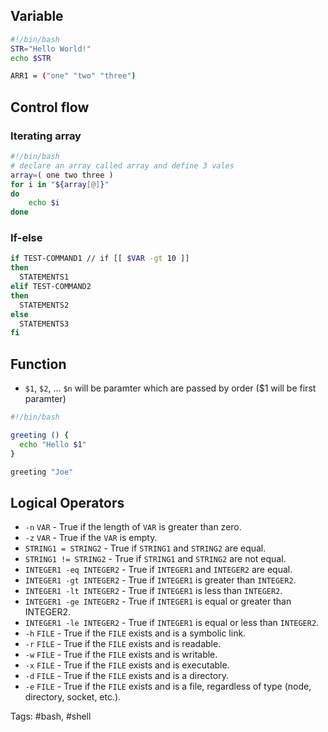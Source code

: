 ## Variable
```bash
#!/bin/bash          
STR="Hello World!"
echo $STR

ARR1 = ("one" "two" "three")
```
## Control flow
### Iterating array
```bash
#!/bin/bash
# declare an array called array and define 3 vales
array=( one two three )
for i in "${array[@]}"
do
	echo $i
done
```

### If-else

```bash
if TEST-COMMAND1 // if [[ $VAR -gt 10 ]]
then
  STATEMENTS1
elif TEST-COMMAND2
then
  STATEMENTS2
else
  STATEMENTS3
fi
```

## Function

- `$1`, `$2`, ... `$n` will be paramter which are passed by order ($1 will be first paramter)

```sh
#!/bin/bash

greeting () {
  echo "Hello $1"
}

greeting "Joe"
```

## Logical Operators
-   `-n` `VAR` - True if the length of `VAR` is greater than zero.
-   `-z` `VAR` - True if the `VAR` is empty.
-   `STRING1 = STRING2` - True if `STRING1` and `STRING2` are equal.
-   `STRING1 != STRING2` - True if `STRING1` and `STRING2` are not equal.
-   `INTEGER1 -eq INTEGER2` - True if `INTEGER1` and `INTEGER2` are equal.
-   `INTEGER1 -gt INTEGER2` - True if `INTEGER1` is greater than `INTEGER2`.
-   `INTEGER1 -lt INTEGER2` - True if `INTEGER1` is less than `INTEGER2`.
-   `INTEGER1 -ge INTEGER2` - True if `INTEGER1` is equal or greater than INTEGER2.
-   `INTEGER1 -le INTEGER2` - True if `INTEGER1` is equal or less than `INTEGER2`.
-   `-h` `FILE` - True if the `FILE` exists and is a symbolic link.
-   `-r` `FILE` - True if the `FILE` exists and is readable.
-   `-w` `FILE` - True if the `FILE` exists and is writable.
-   `-x` `FILE` - True if the `FILE` exists and is executable.
-   `-d` `FILE` - True if the `FILE` exists and is a directory.
-   `-e` `FILE` - True if the `FILE` exists and is a file, regardless of type (node, directory, socket, etc.).



Tags: #bash, #shell


